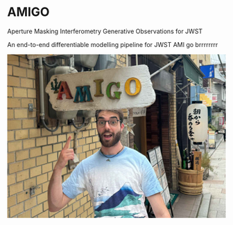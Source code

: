 # AMIGO

Aperture Masking Interferometry Generative Observations for JWST

An end-to-end differentiable modelling pipeline for JWST AMI go brrrrrrrr

![AMIGO](media/max.jpg)
